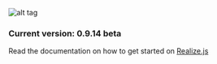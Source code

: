 ![alt tag](https://working-minds.github.io/realizejs/assets/img/content/realizejs.png)

### Current version: 0.9.14 beta

Read the documentation on how to get started on [Realize.js](https://working-minds.github.io/realizejs/en)
